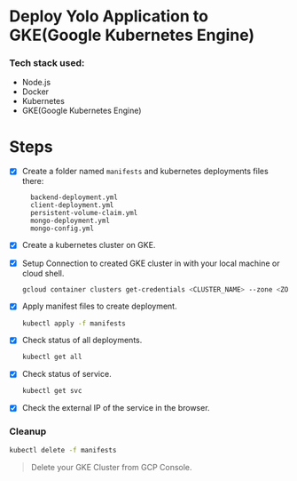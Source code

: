 # Deploy Yolo Application to GKE(Google Kubernetes Engine) 
### Tech stack used:
- Node.js
- Docker
- Kubernetes
- GKE(Google Kubernetes Engine)


# Steps

- [x] Create a folder named `manifests`  and kubernetes deployments files there:

    ```
      backend-deployment.yml
      client-deployment.yml
      persistent-volume-claim.yml
      mongo-deployment.yml
      mongo-config.yml
    ```
- [x] Create a kubernetes cluster on GKE.
- [x] Setup Connection to created GKE cluster in with your local machine or cloud shell.
    ```sh
    gcloud container clusters get-credentials <CLUSTER_NAME> --zone <ZONE> --project <PROJECT_ID>
    ```
- [x] Apply manifest files to create deployment.
    ```sh
    kubectl apply -f manifests
    ```
- [x] Check status of all deployments.
    ```sh
    kubectl get all
    ```
- [x] Check status of service.
    ```sh
    kubectl get svc
    ```
- [x] Check the external IP of the service in the browser.

### Cleanup
```sh
kubectl delete -f manifests
```

> Delete your GKE Cluster from GCP Console.